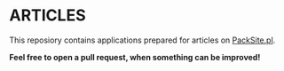 # ARTICLES

This reposiory contains applications prepared for articles on [PackSite.pl](https://packsite.pl).

**Feel free to open a pull request, when something can be improved!**

